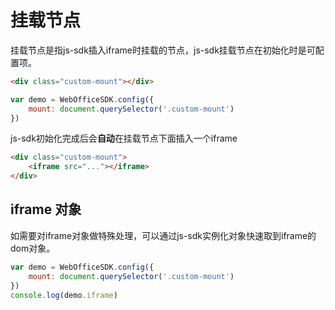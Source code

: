 # 挂载节点

挂载节点是指js-sdk插入iframe时挂载的节点，js-sdk挂载节点在初始化时是可配置项。
```html
<div class="custom-mount"></div>
```
```javascript
var demo = WebOfficeSDK.config({
    mount: document.querySelector('.custom-mount')
})
```
js-sdk初始化完成后会**自动**在挂载节点下面插入一个iframe
```html
<div class="custom-mount">
    <iframe src="..."></iframe>
</div>
```

## iframe 对象

如需要对iframe对象做特殊处理，可以通过js-sdk实例化对象快速取到iframe的dom对象。

```javascript
var demo = WebOfficeSDK.config({
    mount: document.querySelector('.custom-mount')
})
console.log(demo.iframe)
```


